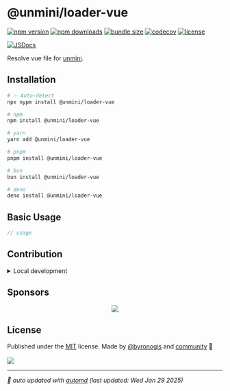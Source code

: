 # @unmini/loader-vue

<!-- automd:badges license codecov bundlephobia packagephobia -->

[![npm version](https://img.shields.io/npm/v/@unmini/loader-vue)](https://npmjs.com/package/@unmini/loader-vue)
[![npm downloads](https://img.shields.io/npm/dm/@unmini/loader-vue)](https://npm.chart.dev/@unmini/loader-vue)
[![bundle size](https://img.shields.io/bundlephobia/minzip/@unmini/loader-vue)](https://bundlephobia.com/package/@unmini/loader-vue)
[![codecov](https://img.shields.io/codecov/c/gh/byronogis/unmini)](https://codecov.io/gh/byronogis/unmini)
[![license](https://img.shields.io/github/license/byronogis/unmini)](https://github.com/byronogis/unmini/blob/main/LICENSE)

<!-- /automd -->

[![JSDocs][jsdocs-src]][jsdocs-href]

Resolve vue file for [unmini](https://github.com/byronogis/unmini).

## Installation

<!-- automd:pm-install -->

```sh
# ✨ Auto-detect
npx nypm install @unmini/loader-vue

# npm
npm install @unmini/loader-vue

# yarn
yarn add @unmini/loader-vue

# pnpm
pnpm install @unmini/loader-vue

# bun
bun install @unmini/loader-vue

# deno
deno install @unmini/loader-vue
```

<!-- /automd -->

## Basic Usage

```ts
// usage
```

<!-- automd:fetch url="gh:byronogis/.github/main/snippets/readme-contrib-node-pnpm.md" -->

## Contribution

<details>
  <summary>Local development</summary>

- Clone this repository
- Install the latest LTS version of [Node.js](https://nodejs.org/en/)
- Enable [Corepack](https://github.com/nodejs/corepack) using `corepack enable`
- Install dependencies using `pnpm install`
- Run tests using `pnpm dev` or `pnpm test`

</details>

<!-- /automd -->

## Sponsors

<p align="center">
  <a href="https://cdn.jsdelivr.net/gh/byronogis/static/sponsors.svg">
    <img src='https://cdn.jsdelivr.net/gh/byronogis/static/sponsors.svg'/>
  </a>
</p>

## License

<!-- automd:contributors author="byronogis" license="MIT" -->

Published under the [MIT](https://github.com/byronogis/unmini/blob/main/LICENSE) license.
Made by [@byronogis](https://github.com/byronogis) and [community](https://github.com/byronogis/unmini/graphs/contributors) 💛
<br><br>
<a href="https://github.com/byronogis/unmini/graphs/contributors">
<img src="https://contrib.rocks/image?repo=byronogis/unmini" />
</a>

<!-- /automd -->

<!-- automd:with-automd lastUpdate -->

---

_🤖 auto updated with [automd](https://automd.unjs.io) (last updated: Wed Jan 29 2025)_

<!-- /automd -->

<!-- Badges -->

[jsdocs-src]: https://img.shields.io/badge/jsdocs-reference-1fa669
[jsdocs-href]: https://www.jsdocs.io/package/unmini

